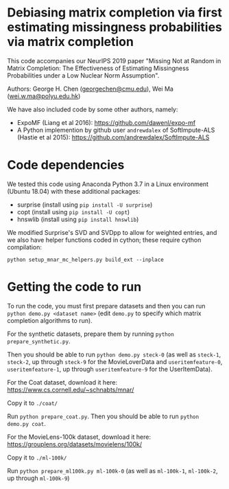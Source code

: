 # Debiasing matrix completion via first estimating missingness probabilities via matrix completion

This code accompanies our NeurIPS 2019 paper "Missing Not at Random in Matrix Completion: The Effectiveness of Estimating Missingness Probabilities under a Low Nuclear Norm Assumption".

Authors: George H. Chen (georgechen@cmu.edu), Wei Ma (wei.w.ma@polyu.edu.hk)

We have also included code by some other authors, namely:

- ExpoMF (Liang et al 2016): https://github.com/dawenl/expo-mf
- A Python implemention by github user `andrewdalex` of SoftImpute-ALS (Hastie et al 2015): https://github.com/andrewdalex/SoftImpute-ALS

# Code dependencies

We tested this code using Anaconda Python 3.7 in a Linux environment (Ubuntu 18.04) with these additional packages:

- surprise (install using `pip install -U surprise`)
- copt (install using `pip install -U copt`)
- hnswlib (install using `pip install hnswlib`)

We modified Surprise's SVD and SVDpp to allow for weighted entries, and we also have helper functions coded in cython; these require cython compilation:

```
python setup_mnar_mc_helpers.py build_ext --inplace
```

# Getting the code to run

To run the code, you must first prepare datasets and then you can run `python demo.py <dataset name>` (edit `demo.py` to specify which matrix completion algorithms to run).

For the synthetic datasets, prepare them by running `python prepare_synthetic.py`.

Then you should be able to run `python demo.py steck-0` (as well as `steck-1`, `steck-2`, up through `steck-9` for the MovieLoverData and `useritemfeature-0`, `useritemfeature-1`, up through `useritemfeature-9` for the UserItemData).

For the Coat dataset, download it here: https://www.cs.cornell.edu/~schnabts/mnar/

Copy it to `./coat/`

Run `python prepare_coat.py`. Then you should be able to run `python demo.py coat`.

For the MovieLens-100k dataset, download it here: https://grouplens.org/datasets/movielens/100k/

Copy it to `./ml-100k/`

Run `python prepare_ml100k.py ml-100k-0` (as well as `ml-100k-1`, `ml-100k-2`, up through `ml-100k-9`)
